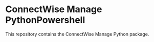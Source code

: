# ConnectWise Manage PythonPowershell

This repository contains the ConnectWise Manage Python package.